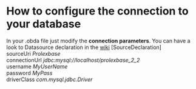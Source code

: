 # How to configure the connection to your database
In your .obda file just modify the **connection parameters**.
You can have a look to Datasource declaration in the [wiki](https://github.com/ontop/ontop/wiki/ontopOBDAModel#Data_source)
[SourceDeclaration]  
sourceUri	_Prolexbase_  
connectionUrl	_jdbc:mysql://localhost/prolexbase_2_2_  
username	_MyUserName_  
password	_MyPass_  
driverClass	_com.mysql.jdbc.Driver_  
